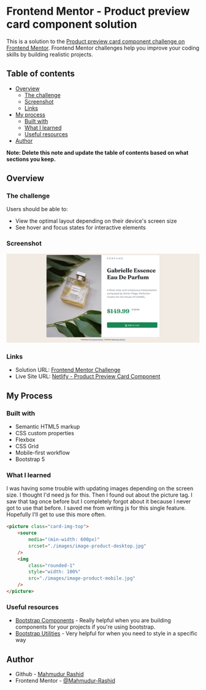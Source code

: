 # Frontend Mentor - Product preview card component solution

This is a solution to the [Product preview card component challenge on Frontend Mentor](https://www.frontendmentor.io/challenges/product-preview-card-component-GO7UmttRfa). Frontend Mentor challenges help you improve your coding skills by building realistic projects.

## Table of contents

-   [Overview](#overview)
    -   [The challenge](#the-challenge)
    -   [Screenshot](#screenshot)
    -   [Links](#links)
-   [My process](#my-process)
    -   [Built with](#built-with)
    -   [What I learned](#what-i-learned)
    -   [Useful resources](#useful-resources)
-   [Author](#author)

**Note: Delete this note and update the table of contents based on what sections you keep.**

## Overview

### The challenge

Users should be able to:

-   View the optimal layout depending on their device's screen size
-   See hover and focus states for interactive elements

### Screenshot

![Screenshot](./screenshot.jpg)

### Links

-   Solution URL: [Frontend Mentor Challenge](https://your-solution-url.com)
-   Live Site URL: [Netlify - Product Preview Card Component](https://product-preview-card-component41.netlify.app/)

## My Process

### Built with

-   Semantic HTML5 markup
-   CSS custom properties
-   Flexbox
-   CSS Grid
-   Mobile-first workflow
-   Bootstrap 5

### What I learned

I was having some trouble with updating images depending on the screen size. I thought I'd need js for this. Then I found out about the picture tag. I saw that tag once before but I completely forgot about it because I never got to use that before. I saved me from writing js for this single feature. Hopefully I'll get to use this more often.

```html
<picture class="card-img-top">
	<source
		media="(min-width: 600px)"
		srcset="./images/image-product-desktop.jpg"
	/>
	<img
		class="rounded-1"
		style="width: 100%"
		src="./images/image-product-mobile.jpg"
	/>
</picture>
```

### Useful resources

-   [Bootstrap Components](https://www.bootstrap.com/components) - Really helpful when you are building components for your projects if you're using bootstrap.
-   [Bootstrap Utilities](https://www.bootstrap.com/utilities) - Very helpful for when you need to style in a specific way

## Author

-   Github - [Mahmudur Rashid](https://www.github.com/Mahmudur-Rashid)
-   Frontend Mentor - [@Mahmudur-Rashid](https://www.frontendmentor.io/profile/Mahmudur-Rashid)
